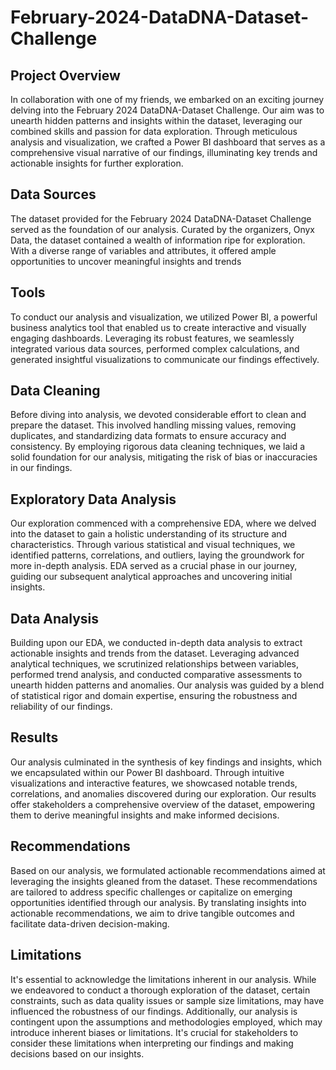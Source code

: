 # February-2024-DataDNA-Dataset-Challenge
## Project Overview
In collaboration with one of my friends, we embarked on an exciting journey delving into the February 2024 DataDNA-Dataset Challenge. Our aim was to unearth hidden patterns and insights within the dataset, leveraging our combined skills and passion for data exploration. Through meticulous analysis and visualization, we crafted a Power BI dashboard that serves as a comprehensive visual narrative of our findings, illuminating key trends and actionable insights for further exploration.

## Data Sources
The dataset provided for the February 2024 DataDNA-Dataset Challenge served as the foundation of our analysis. Curated by the organizers, Onyx Data, the dataset contained a wealth of information ripe for exploration. With a diverse range of variables and attributes, it offered ample opportunities to uncover meaningful insights and trends

## Tools
To conduct our analysis and visualization, we utilized Power BI, a powerful business analytics tool that enabled us to create interactive and visually engaging dashboards. Leveraging its robust features, we seamlessly integrated various data sources, performed complex calculations, and generated insightful visualizations to communicate our findings effectively.

## Data Cleaning
Before diving into analysis, we devoted considerable effort to clean and prepare the dataset. This involved handling missing values, removing duplicates, and standardizing data formats to ensure accuracy and consistency. By employing rigorous data cleaning techniques, we laid a solid foundation for our analysis, mitigating the risk of bias or inaccuracies in our findings.

## Exploratory Data Analysis
Our exploration commenced with a comprehensive EDA, where we delved into the dataset to gain a holistic understanding of its structure and characteristics. Through various statistical and visual techniques, we identified patterns, correlations, and outliers, laying the groundwork for more in-depth analysis. EDA served as a crucial phase in our journey, guiding our subsequent analytical approaches and uncovering initial insights.

## Data Analysis
Building upon our EDA, we conducted in-depth data analysis to extract actionable insights and trends from the dataset. Leveraging advanced analytical techniques, we scrutinized relationships between variables, performed trend analysis, and conducted comparative assessments to unearth hidden patterns and anomalies. Our analysis was guided by a blend of statistical rigor and domain expertise, ensuring the robustness and reliability of our findings.

## Results
Our analysis culminated in the synthesis of key findings and insights, which we encapsulated within our Power BI dashboard. Through intuitive visualizations and interactive features, we showcased notable trends, correlations, and anomalies discovered during our exploration. Our results offer stakeholders a comprehensive overview of the dataset, empowering them to derive meaningful insights and make informed decisions.

## Recommendations
Based on our analysis, we formulated actionable recommendations aimed at leveraging the insights gleaned from the dataset. These recommendations are tailored to address specific challenges or capitalize on emerging opportunities identified through our analysis. By translating insights into actionable recommendations, we aim to drive tangible outcomes and facilitate data-driven decision-making.

## Limitations
It's essential to acknowledge the limitations inherent in our analysis. While we endeavored to conduct a thorough exploration of the dataset, certain constraints, such as data quality issues or sample size limitations, may have influenced the robustness of our findings. Additionally, our analysis is contingent upon the assumptions and methodologies employed, which may introduce inherent biases or limitations. It's crucial for stakeholders to consider these limitations when interpreting our findings and making decisions based on our insights.






